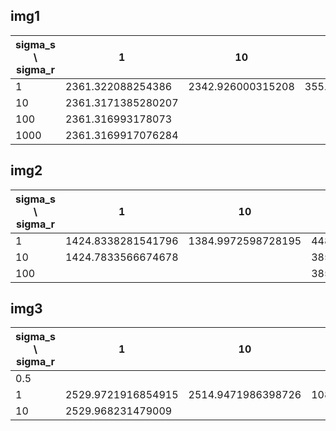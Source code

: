 ## img1
|sigma\_s \ sigma_r|1|10|100|1000|10000|
|-|-|-|-|-|-|
|1|2361.322088254386|2342.926000315208|355.7208729603374|287.3642336386759|286.91385955625697|
|10|2361.3171385280207|
|100|2361.316993178073|
|1000|2361.3169917076284|

## img2
|sigma\_s \ sigma_r|1|10|100|500|1000|
|-|-|-|-|-|-|
|1|1424.8338281541796|1384.9972598728195|448.5190896735698|465.22250045058405|469.2452451631377|
|10|1424.7833566674678||385.00428551480405|||
|100|||385.2974924488115|||

## img3
|sigma\_s \ sigma\_r|1|10|50|100|200|
|-|-|-|-|-|-|
|0.5||||1500.5533020555513||
|1|2529.9721916854915|2514.9471986398726|1089.9366413333812|762.7687682488106||
|10|2529.968231479009|||894.0903749171074|1450.3049197015594|